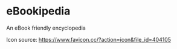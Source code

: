 # eBookipedia
An eBook friendly encyclopedia

Icon source: https://www.favicon.cc/?action=icon&file_id=404105
